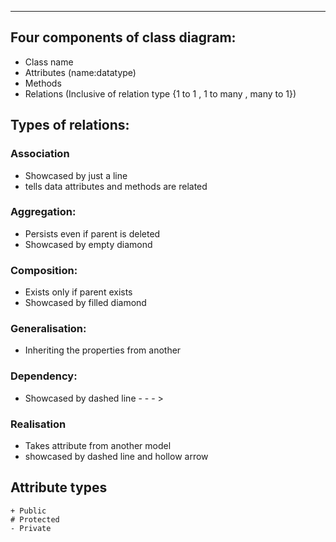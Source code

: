 ___
## Four components of class diagram:
- Class name
- Attributes (name:datatype)
- Methods
- Relations (Inclusive of relation type {1 to 1 , 1 to many , many to 1})
## Types of relations:
### Association
- Showcased by just a line
- tells data attributes and methods are related
### Aggregation:
- Persists even if parent is deleted
- Showcased by empty diamond
### Composition:
- Exists only if parent exists
- Showcased by filled diamond
### Generalisation:
- Inheriting the properties from another
### Dependency:
- Showcased by dashed line - - - >

### Realisation
-  Takes attribute from another model
- showcased by dashed line and hollow arrow

## Attribute types
```
+ Public
# Protected
- Private
```

